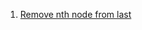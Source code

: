1. [Remove nth node from last](https://leetcode.com/problems/remove-nth-node-from-end-of-list/submissions/)
